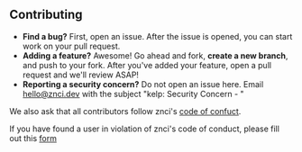 ## Contributing

- **Find a bug?** First, open an issue. After the issue is opened, you can start work on your pull request.
- **Adding a feature?** Awesome! Go ahead and fork, **create a new branch**, and push to your fork. After you've added your feature, open a pull request and we'll review ASAP!
- **Reporting a security concern?** Do not open an issue here. Email hello@znci.dev with the subject "kelp: Security Concern - <brief description>"

We also ask that all contributors follow znci's [code of confuct](https://github.com/znci/.github/blob/main/CODE_OF_CONDUCT.md).

If you have found a user in violation of znci's code of conduct, please fill out this [form](https://forms.gle/xv38VhTuLKyrs9Lm9)
